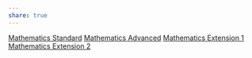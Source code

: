 ```yaml
---
share: true
---
```


[Mathematics Standard](Mathematics%20Standard.md)
[Mathematics Advanced](Mathematics%20Advanced.md)
[Mathematics Extension 1](Mathematics%20Extension%201.md)
[Mathematics Extension 2](Mathematics%20Extension%202.md)
